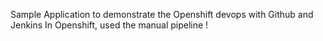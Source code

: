 Sample Application to demonstrate the Openshift devops with Github and Jenkins
In Openshift, used the manual pipeline !
